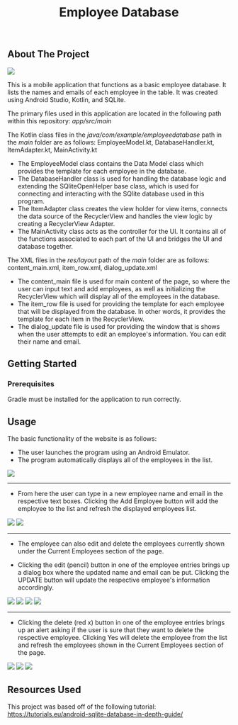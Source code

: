  <h1 align="center">Employee Database</h1>

 <br>

## About The Project

<img src = "screenshots/main_page.PNG">

This is a mobile application that functions as a basic employee database. It lists the names and emails of each employee in the table. It was created using Android Studio, Kotlin, and SQLite.

The primary files used in this application are located in the following path within this repository: <i>app/src/main</i>

The Kotlin class files in the <i>java/com/example/employeedatabase</i> path in the <i>main</i> folder are as follows: EmployeeModel.kt, DatabaseHandler.kt, ItemAdapter.kt, MainActivity.kt
* The EmployeeModel class contains the Data Model class which provides the template for each employee in the database.
* The DatabaseHandler class is used for handling the database logic and extending the SQliteOpenHelper base class, which is used for connecting and interacting with the SQlite database used in this program.
* The ItemAdapter class creates the view holder for view items, connects the data source of the RecyclerView and handles the view logic by creating a RecyclerView Adapter.
* The MainActivity class acts as the controller for the UI. It contains all of the functions associated to each part of the UI and bridges the UI and database together.

The XML files in the <i>res/layout</i> path of the <i>main</i> folder are as follows: content_main.xml, item_row.xml, dialog_update.xml
* The content_main file is used for main content of the page, so where the user can input text and add employees, as well as initializing the RecyclerView which will display all of the employees in the database.
* The item_row file is used for providing the template for each employee that will be displayed from the database. In other words, it provides the template for each item in the RecyclerView.
* The dialog_update file is used for providing the window that is shows when the user attempts to edit an employee's information. You can edit their name and email.

## Getting Started

### Prerequisites
Gradle must be installed for the application to run correctly. 

## Usage
The basic functionality of the website is as follows:

* The user launches the program using an Android Emulator.
* The program automatically displays all of the employees in the list.

<img src = "screenshots/main_page.PNG">

<hr>

* From here the user can type in a new employee name and email in the respective text boxes. Clicking the Add Employee button will add the employee to the list and refresh the displayed employees list.

<img src = "screenshots/add_employee1.PNG">
<img src = "screenshots/add_employee2.PNG">

<hr>

* The employee can also edit and delete the employees currently shown under the Current Employees section of the page.

* Clicking the edit (pencil) button in one of the employee entries brings up a dialog box where the updated name and email can be put. Clicking the UPDATE button will update the respective employee's information accordingly.

<img src = "screenshots/edit_employee1.PNG">
<img src = "screenshots/edit_employee2.PNG">
<img src = "screenshots/edit_employee3.PNG">
<img src = "screenshots/edit_employee4.PNG">

<hr>

* Clicking the delete (red x) button in one of the employee entries brings up an alert asking if the user is sure that they want to delete the respective employee. Clicking Yes will delete the employee from the list and refresh the employees shown in the Current Employees section of the page.

<img src = "screenshots/delete_employee1.PNG">
<img src = "screenshots/delete_employee2.PNG">
<img src = "screenshots/delete_employee3.PNG">

<br>

## Resources Used

This project was based off of the following tutorial: https://tutorials.eu/android-sqlite-database-in-depth-guide/
